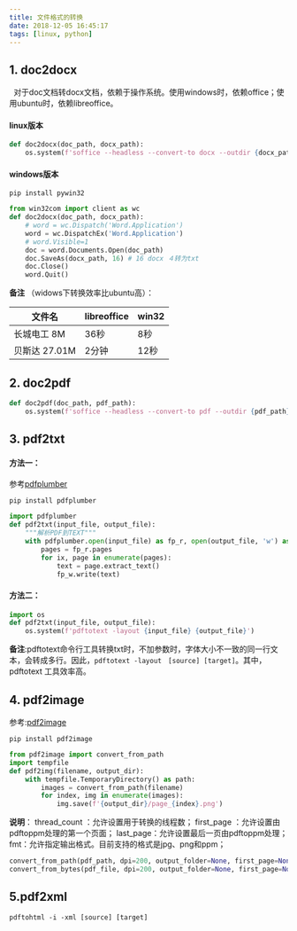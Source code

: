 ```yaml
---
title: 文件格式的转换
date: 2018-12-05 16:45:17
tags: [linux, python]
---
```



## 1. doc2docx
&nbsp;&nbsp;对于doc文档转docx文档，依赖于操作系统。使用windows时，依赖office；使用ubuntu时，依赖libreoffice。
#### linux版本
```python
def doc2docx(doc_path, docx_path):
    os.system(f'soffice --headless --convert-to docx --outdir {docx_path} {doc_path}')
```
#### windows版本
```shell
pip install pywin32
```
```python
from win32com import client as wc
def doc2docx(doc_path, docx_path):
    # word = wc.Dispatch('Word.Application')
    word = wc.DispatchEx('Word.Application')
    # word.Visible=1
    doc = word.Documents.Open(doc_path)
    doc.SaveAs(docx_path, 16) # 16 docx ４转为txt
    doc.Close()
    word.Quit()
```
**备注** （widows下转换效率比ubuntu高）：

|文件名|libreoffice|win32|
| ------ | ------ | ------ |
|长城电工 8M|36秒|8秒|
|贝斯达 27.01M|2分钟|12秒|
## 2. doc2pdf
```python
def doc2pdf(doc_path, pdf_path):
    os.system(f'soffice --headless --convert-to pdf --outdir {pdf_path} {doc_path}')
```
## 3. pdf2txt

#### 方法一：
参考[pdfplumber](https://github.com/jsvine/pdfplumber)
```shell 
pip install pdfplumber
```
```python
import pdfplumber
def pdf2txt(input_file, output_file):
    """解析PDF到TEXT"""
    with pdfplumber.open(input_file) as fp_r, open(output_file, 'w') as fp_w:
        pages = fp_r.pages
        for ix, page in enumerate(pages):
            text = page.extract_text()
            fp_w.write(text)
```
#### 方法二：
```python
import os
def pdf2txt(input_file, output_file):
    os.system(f'pdftotext -layout {input_file} {output_file}')
```
**备注**:pdftotext命令行工具转换txt时，不加参数时，字体大小不一致的同一行文本，会转成多行。因此，`pdftotext -layout　[source] [target]`。其中，pdftotext 工具效率高。
## 4. pdf2image
参考:[pdf2image](https://github.com/Belval/pdf2image)
```shell 
pip install pdf2image
```
```python
from pdf2image import convert_from_path
import tempfile
def pdf2img(filename, output_dir):
    with tempfile.TemporaryDirectory() as path:
        images = convert_from_path(filename)
        for index, img in enumerate(images):
            img.save(f'{output_dir}/page_{index}.png')
```
**说明**：
thread_count ：允许设置用于转换的线程数；
first_page ：允许设置由pdftoppm处理的第一个页面；
last_page：允许设置最后一页由pdftoppm处理；
fmt：允许指定输出格式。目前支持的格式是jpg、png和ppm；
```python
convert_from_path(pdf_path, dpi=200, output_folder=None, first_page=None, last_page=None, fmt='ppm', use_cropbox=False)
convert_from_bytes(pdf_file, dpi=200, output_folder=None, first_page=None, last_page=None, fmt='ppm', use_cropbox=False)
```
## 5.pdf2xml
```shell
pdftohtml -i -xml [source] [target]
```